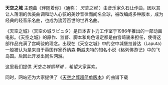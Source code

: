

**天空之城** 主题曲《伴随着你》（通称： _天空之城_
）由音乐家久石让作曲，因以其让人落泪的优美曲调和动人心弦的美妙音律而闻名全球，被改编成多种版本，成为经典的轻音乐名曲，也成为流芳百世的世界名曲。  
  
《天空之城》（天空の城ラピュタ）是日本吉卜力工作室于1986年推出的一部动画电影。《天空之城》的原作、监督、脚本和角色设定都是由宫崎骏来担任，使得这部作品充满了宫崎骏的理念。出现在《天空之城》中的空中城堡拉普达（Laputa）一般被认为是来自于英国作家乔纳森·斯威夫特的知名小说《格列佛游记》中的飞岛国。后因此开发出同名网游。  
  
这里我们提供 _天空之城钢琴谱_ ，希望大家喜欢。  
  
同时，网站还为大家提供了《[天空之城超简单版本](Music-1596-天空之城超简单版本.html "天空之城超简单版本")》的曲谱下载  

